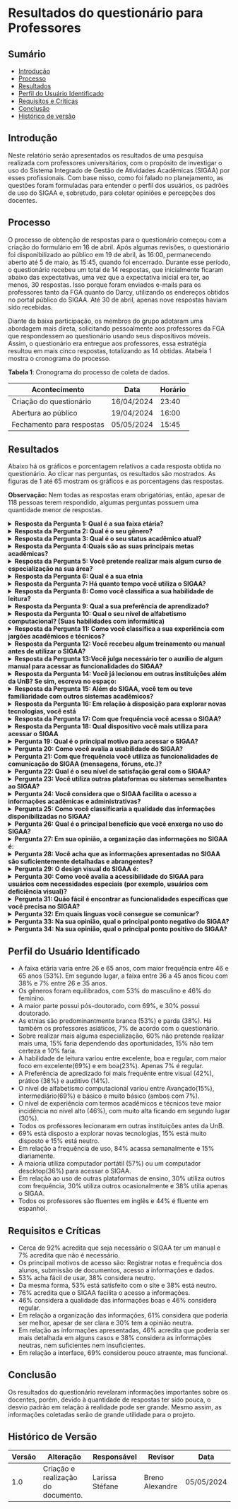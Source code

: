 # Resultados do questionário para Professores

## Sumário
* [Introdução](#Introdução)
* [Processo](#Processo)
* [Resultados](#Resultados)
* [Perfil do Usuário Identificado](#Perfil-do-Usuário-Identificado)
* [Requisitos e Críticas](#Requisitos-e-Críticas)
* [Conclusão](#Conclusão)
* [Histórico de versão](#Histórico-de-versão)

## Introdução

Neste relatório serão apresentados os resultados de uma pesquisa realizada com professores universitários, com o propósito de investigar o uso do Sistema Integrado de Gestão de Atividades Acadêmicas (SIGAA) por esses profissionais. Com base nisso, como foi falado no planejamento, as questões foram formuladas para entender o perfil dos usuários, os padrões de uso do SIGAA e, sobretudo, para coletar opiniões e percepções dos docentes.

## Processo

O processo de obtenção de respostas para o questionário começou com a criação do formulário em 16 de abril. Após algumas revisões, o questionário foi disponibilizado ao público em 19 de abril, às 16:00, permanecendo aberto até 5 de maio, às 15:45, quando foi encerrado. Durante esse período, o questionário recebeu um total de 14 respostas, que inicialmente ficaram abaixo das expectativas, uma vez que a expectativa inicial era ter, ao menos, 30 respostas. Isso porque foram enviados e-mails para os professores tanto da FGA quanto do Darcy, utilizando os endereços obtidos no portal público do SIGAA. Até 30 de abril, apenas nove respostas haviam sido recebidas.

Diante da baixa participação, os membros do grupo adotaram uma abordagem mais direta, solicitando pessoalmente aos professores da FGA que respondessem ao questionário usando seus dispositivos móveis. Assim, o questionário era entregue aos professores, essa estratégia resultou em mais cinco respostas, totalizando as 14 obtidas. Atabela 1 mostra o cronograma do processo.

**Tabela 1**: Cronograma do processo de coleta de dados.

| Acontecimento | Data | Horário |
| - | - | - |
| Criação do questionário| 16/04/2024 | 23:40 |
| Abertura ao público | 19/04/2024 | 16:00 |
| Fechamento para respostas| 05/05/2024 | 15:45 |

## Resultados 
Abaixo há os gráficos e porcentagem relativos a cada resposta obtida no questionário. Ao clicar nas perguntas, os resultados são mostrados. As figuras de 1 até 65 mostram os gráficos e as porcentagens das respostas.

**Observação:** Nem todas as respostas eram obrigatórias, então, apesar de 118 pessoas terem respondido, algumas perguntas possuem uma quantidade menor de respostas.

<details>
  <summary size="20"><b> Resposta da Pergunta 1: Qual é a sua faixa etária? </b></summary> 

<div align="center">
    Figura 1: Porcentagem da resposta.
    <br>
    <img src="https://raw.githubusercontent.com/Interacao-Humano-Computador/2024.1-SIGAA/main/docs/Midia/NovasFotos/ResultadosQuestion%C3%A1riosDocentes/SlideDocentes1.png">
    <br>
     Fonte: Larissa Stéfane
    <br>
</div>

<div align="center">
    Figura 2: Gráfico da resposta.
    <br>
    <img src="https://raw.githubusercontent.com/Interacao-Humano-Computador/2024.1-SIGAA/main/docs/Midia/NovasFotos/ResultadosQuestion%C3%A1riosDocentes/ResultadosDocentes1.png">
    <br>
     Fonte: Larissa Stéfane
    <br>
</div>

  </details>

<details>
  <summary size="20"><b> Resposta da Pergunta 2: Qual é o seu gênero? </b></summary> 
<div align="center">
    Figura 3: Porcentagem da resposta.
    <br>
    <img src="https://raw.githubusercontent.com/Interacao-Humano-Computador/2024.1-SIGAA/main/docs/Midia/NovasFotos/ResultadosQuestion%C3%A1riosDocentes/SlideDocentes2.png">
    <br>
     Fonte: Larissa Stéfane
    <br>
</div>

<div align="center">
    Figura 4: Gráfico da resposta.
    <br>
    <img src="https://raw.githubusercontent.com/Interacao-Humano-Computador/2024.1-SIGAA/main/docs/Midia/NovasFotos/ResultadosQuestion%C3%A1riosDocentes/ResultadosDocentes2.png">
    <br>
     Fonte: Larissa Stéfane
    <br>
</div>
  

  </details>

  <details>
  <summary size="20"><b> Resposta da Pergunta 3: Qual é o seu status acadêmico atual? </b></summary> 

<div align="center">
    Figura 5: Porcentagem da resposta.
    <br>
    <img src="https://raw.githubusercontent.com/Interacao-Humano-Computador/2024.1-SIGAA/main/docs/Midia/NovasFotos/ResultadosQuestion%C3%A1riosDocentes/SlideDocentes3.png">
    <br>
     Fonte: Larissa Stéfane
    <br>
</div>

<div align="center">
    Figura 6: Gráfico da resposta.
    <br>
    <img src="https://raw.githubusercontent.com/Interacao-Humano-Computador/2024.1-SIGAA/main/docs/Midia/NovasFotos/ResultadosQuestion%C3%A1riosDocentes/ResultadosDocentes3.png">
    <br>
     Fonte: Larissa Stéfane
    <br>
</div>

  
  </details>

   <details>
  <summary size="20"><b> Resposta da Pergunta 4:Quais são as suas principais metas acadêmicas? </b></summary> 

<div align="center">
    Figura 7: Porcentagem da resposta.
    <br>
    <img src="https://raw.githubusercontent.com/Interacao-Humano-Computador/2024.1-SIGAA/main/docs/Midia/NovasFotos/ResultadosQuestion%C3%A1riosDocentes/SlideDocentes4.png">
    <br>
     Fonte: Larissa Stéfane
    <br>
</div>

<div align="center">
    Figura 8: Gráfico da resposta.
    <br>
    <img src="https://raw.githubusercontent.com/Interacao-Humano-Computador/2024.1-SIGAA/main/docs/Midia/NovasFotos/ResultadosQuestion%C3%A1riosDocentes/ResultadosDocentes4.png">
    <br>
     Fonte: Larissa Stéfane
    <br>
</div>

  </details>

  <details>
  <summary size="20"><b> Resposta da Pergunta 5: Você pretende realizar mais algum curso de especialização na sua área? </b></summary> 

<div align="center">
    Figura 9: Porcentagem da resposta.
    <br>
    <img src="https://raw.githubusercontent.com/Interacao-Humano-Computador/2024.1-SIGAA/main/docs/Midia/NovasFotos/ResultadosQuestion%C3%A1riosDocentes/SlideDocentes5.png">
    <br>
     Fonte: Larissa Stéfane
    <br>
</div>

<div align="center">
    Figura 10: Gráfico da resposta.
    <br>
    <img src="https://raw.githubusercontent.com/Interacao-Humano-Computador/2024.1-SIGAA/main/docs/Midia/NovasFotos/ResultadosQuestion%C3%A1riosDocentes/ResultadosDocentes5.png">
    <br>
     Fonte: Larissa Stéfane
    <br>
</div>



  </details>

  <details>
  <summary size="20"><b> Resposta da Pergunta 6: Qual é a sua etnia </b></summary> 

<div align="center">
    Figura 11: Porcentagem da resposta.
    <br>
    <img src="https://raw.githubusercontent.com/Interacao-Humano-Computador/2024.1-SIGAA/main/docs/Midia/NovasFotos/ResultadosQuestion%C3%A1riosDocentes/SlideDocentes6.png">
    <br>
     Fonte: Larissa Stéfane
    <br>
</div>

<div align="center">
    Figura 12: Gráfico da resposta.
    <br>
    <img src="https://raw.githubusercontent.com/Interacao-Humano-Computador/2024.1-SIGAA/main/docs/Midia/NovasFotos/ResultadosQuestion%C3%A1riosDocentes/ResultadosDocentes6.png">
    <br>
     Fonte: Larissa Stéfane
    <br>
</div>

  </details>

  <details>
  <summary size="20"><b> Resposta da Pergunta 7: Há quanto tempo você utiliza o SIGAA? </b></summary> 

<div align="center">
    Figura 13: Porcentagem da resposta.
    <br>
    <img src="https://raw.githubusercontent.com/Interacao-Humano-Computador/2024.1-SIGAA/main/docs/Midia/NovasFotos/ResultadosQuestion%C3%A1riosDocentes/SlideDocentes7.png">
    <br>
     Fonte: Larissa Stéfane
    <br>
</div>

<div align="center">
    Figura 14: Gráfico da resposta.
    <br>
    <img src="https://raw.githubusercontent.com/Interacao-Humano-Computador/2024.1-SIGAA/main/docs/Midia/NovasFotos/ResultadosQuestion%C3%A1riosDocentes/ResultadosDocentes7.png">
    <br>
     Fonte: Larissa Stéfane
    <br>
</div>


  </details>

  <details>
  <summary size="20"><b> Resposta da Pergunta 8: Como você classifica a sua habilidade de leitura? </b></summary> 

<div align="center">
    Figura 15: Porcentagem da resposta.
    <br>
    <img src="https://raw.githubusercontent.com/Interacao-Humano-Computador/2024.1-SIGAA/main/docs/Midia/NovasFotos/ResultadosQuestion%C3%A1riosDocentes/SlideDocentes8.png">
    <br>
     Fonte: Larissa Stéfane
    <br>
</div>

<div align="center">
    Figura 16: Gráfico da resposta.
    <br>
    <img src="https://raw.githubusercontent.com/Interacao-Humano-Computador/2024.1-SIGAA/main/docs/Midia/NovasFotos/ResultadosQuestion%C3%A1riosDocentes/ResultadosDocentes8.png">
    <br>
     Fonte: Larissa Stéfane
    <br>
</div>

  

  </details>

  <details>
  <summary size="20"><b> Resposta da Pergunta 9: Qual a sua preferência de aprendizado? </b></summary> 


<div align="center">
    Figura 17: Porcentagem da resposta.
    <br>
    <img src="https://raw.githubusercontent.com/Interacao-Humano-Computador/2024.1-SIGAA/main/docs/Midia/NovasFotos/ResultadosQuestion%C3%A1riosDocentes/SlideDocentes9.png">
    <br>
     Fonte: Larissa Stéfane
    <br>
</div>

<div align="center">
    Figura 18: Gráfico da resposta.
    <br>
    <img src="https://raw.githubusercontent.com/Interacao-Humano-Computador/2024.1-SIGAA/main/docs/Midia/NovasFotos/ResultadosQuestion%C3%A1riosDocentes/ResultadosDocentes9.png">
    <br>
     Fonte: Larissa Stéfane
    <br>
</div>


  </details>

  <details>
  <summary size="20"><b> Resposta da Pergunta 10: Qual o seu nível de alfabetismo computacional? (Suas habilidades com informática) </b></summary> 


<div align="center">
    Figura 19: Porcentagem da resposta.
    <br>
    <img src="https://raw.githubusercontent.com/Interacao-Humano-Computador/2024.1-SIGAA/main/docs/Midia/NovasFotos/ResultadosQuestion%C3%A1riosDocentes/SlideDocentes10.png">
    <br>
     Fonte: Larissa Stéfane
    <br>
</div>

<div align="center">
    Figura 20: Gráfico da resposta.
    <br>
    <img src="https://raw.githubusercontent.com/Interacao-Humano-Computador/2024.1-SIGAA/main/docs/Midia/NovasFotos/ResultadosQuestion%C3%A1riosDocentes/ResultadosDocentes10.png">
    <br>
     Fonte: Larissa Stéfane
    <br>
</div>


  </details>


  <details>
  <summary size="20"><b> Resposta da Pergunta 11: Como você classifica a sua experiência com jargões acadêmicos e técnicos? </b></summary> 

<div align="center">
    Figura 21: Porcentagem da resposta.
    <br>
    <img src="https://raw.githubusercontent.com/Interacao-Humano-Computador/2024.1-SIGAA/main/docs/Midia/NovasFotos/ResultadosQuestion%C3%A1riosDocentes/SlideDocentes11.png">
    <br>
     Fonte: Larissa Stéfane
    <br>
</div>

<div align="center">
    Figura 22: Gráfico da resposta.
    <br>
    <img src="https://raw.githubusercontent.com/Interacao-Humano-Computador/2024.1-SIGAA/main/docs/Midia/NovasFotos/ResultadosQuestion%C3%A1riosDocentes/ResultadosDocentes11.png">
    <br>
     Fonte: Larissa Stéfane
    <br>
</div>


  </details>

  <details>
  <summary size="20"><b> Resposta da Pergunta 12: Você recebeu algum treinamento ou manual antes de utilizar o SIGAA? </b></summary> 

<div align="center">
    Figura 23: Porcentagem da resposta.
    <br>
    <img src="https://raw.githubusercontent.com/Interacao-Humano-Computador/2024.1-SIGAA/main/docs/Midia/NovasFotos/ResultadosQuestion%C3%A1riosDocentes/SlideDocentes12.png">
    <br>
     Fonte: Larissa Stéfane
    <br>
</div>

<div align="center">
    Figura 24: Gráfico da resposta.
    <br>
    <img src="https://raw.githubusercontent.com/Interacao-Humano-Computador/2024.1-SIGAA/main/docs/Midia/NovasFotos/ResultadosQuestion%C3%A1riosDocentes/ResultadosDocentes12.png">
    <br>
     Fonte: Larissa Stéfane
    <br>
</div>



  </details>

  <details>
  <summary size="20"><b> Resposta da Pergunta 13:Você julga necessário ter o auxílio de algum manual para acessar as funcionalidades do SIGAA? </b></summary> 

<div align="center">
    Figura 25: Porcentagem da resposta.
    <br>
    <img src="https://raw.githubusercontent.com/Interacao-Humano-Computador/2024.1-SIGAA/main/docs/Midia/NovasFotos/ResultadosQuestion%C3%A1riosDocentes/SlideDocentes13.png">
    <br>
     Fonte: Larissa Stéfane
    <br>
</div>

<div align="center">
    Figura 26: Gráfico da resposta.
    <br>
    <img src="https://raw.githubusercontent.com/Interacao-Humano-Computador/2024.1-SIGAA/main/docs/Midia/NovasFotos/ResultadosQuestion%C3%A1riosDocentes/ResultadosDocentes13.png">
    <br>
     Fonte: Larissa Stéfane
    <br>
</div>


  </details>

  <details>
  <summary size="20"><b> Resposta da Pergunta 14: Você já lecionou em outras instituições além da UnB? Se sim, escreva no espaço: </b></summary> 


<div align="center">
    Figura 27: Porcentagem da resposta.
    <br>
    <img src="https://raw.githubusercontent.com/Interacao-Humano-Computador/2024.1-SIGAA/main/docs/Midia/NovasFotos/ResultadosQuestion%C3%A1riosDocentes/SlideDocentes14.png">
    <br>
     Fonte: Larissa Stéfane
    <br>
</div>

<div align="center">
    Figura 28: Gráfico da resposta.
    <br>
    <img src="https://raw.githubusercontent.com/Interacao-Humano-Computador/2024.1-SIGAA/main/docs/Midia/NovasFotos/ResultadosQuestion%C3%A1riosDocentes/ResultadosDocentes14.png">
    <br>
     Fonte: Larissa Stéfane
    <br>
</div>

**As instiuições que os professores já lecionaram são**: 

- Universidade Católica de Brasília;
- UNICEUB;
- USP, Unesp
- UTFPR;
- UFS;
- UNESC;
- IESB;
- Instituto Líbano;
- UNOPAR;


  </details>

  <details>
  <summary size="20"><b> Resposta da Pergunta 15: Além do SIGAA, você tem ou teve familiaridade com outros sistemas acadêmicos? </b></summary> 

<div align="center">
    Figura 29: Porcentagem da resposta.
    <br>
    <img src="https://raw.githubusercontent.com/Interacao-Humano-Computador/2024.1-SIGAA/main/docs/Midia/NovasFotos/ResultadosQuestion%C3%A1riosDocentes/SlideDocentes15.png">
    <br>
     Fonte: Larissa Stéfane
    <br>
</div>

<div align="center">
    Figura 30: Gráfico da resposta.
    <br>
    <img src="https://raw.githubusercontent.com/Interacao-Humano-Computador/2024.1-SIGAA/main/docs/Midia/NovasFotos/ResultadosQuestion%C3%A1riosDocentes/ResultadosDocentes15.png">
    <br>
     Fonte: Larissa Stéfane
    <br>
</div>



  </details>

  <details>
  <summary size="20"><b> Resposta da Pergunta 16: Em relação à disposição para explorar novas tecnologias, você está </b></summary> 

<div align="center">
    Figura 31: Porcentagem da resposta.
    <br>
    <img src="https://raw.githubusercontent.com/Interacao-Humano-Computador/2024.1-SIGAA/main/docs/Midia/NovasFotos/ResultadosQuestion%C3%A1riosDocentes/SlideDocentes16.png">
    <br>
     Fonte: Larissa Stéfane
    <br>
</div>

<div align="center">
    Figura 32: Gráfico da resposta.
    <br>
    <img src="https://raw.githubusercontent.com/Interacao-Humano-Computador/2024.1-SIGAA/main/docs/Midia/NovasFotos/ResultadosQuestion%C3%A1riosDocentes/ResultadosDocentes16.png">
    <br>
     Fonte: Larissa Stéfane
    <br>
</div>



  </details>
 
  
  <details>
  <summary size="20"><b> Resposta da Pergunta 17: Com que frequência você acessa o SIGAA? </b></summary> 

<div align="center">
    Figura 33: Porcentagem da resposta.
    <br>
    <img src="https://raw.githubusercontent.com/Interacao-Humano-Computador/2024.1-SIGAA/main/docs/Midia/NovasFotos/ResultadosQuestion%C3%A1riosDocentes/SlideDocentes17.png">
    <br>
     Fonte: Larissa Stéfane
    <br>
</div>

<div align="center">
    Figura 34: Gráfico da resposta.
    <br>
    <img src="https://raw.githubusercontent.com/Interacao-Humano-Computador/2024.1-SIGAA/main/docs/Midia/NovasFotos/ResultadosQuestion%C3%A1riosDocentes/ResultadosDocentes17.png">
    <br>
     Fonte: Larissa Stéfane
    <br>
</div>



  </details>

  <details>
  <summary size="20"><b> Resposta da Pergunta 18: Qual dispositivo você mais utiliza para acessar o SIGAA </b></summary> 

<div align="center">
    Figura 35: Porcentagem da resposta.
    <br>
    <img src="https://raw.githubusercontent.com/Interacao-Humano-Computador/2024.1-SIGAA/main/docs/Midia/NovasFotos/ResultadosQuestion%C3%A1riosDocentes/SlideDocentes18.png">
    <br>
     Fonte: Larissa Stéfane
    <br>
</div>

<div align="center">
    Figura 36: Gráfico da resposta.
    <br>
    <img src="https://raw.githubusercontent.com/Interacao-Humano-Computador/2024.1-SIGAA/main/docs/Midia/NovasFotos/ResultadosQuestion%C3%A1riosDocentes/ResultadosDocentes18.png">
    <br>
     Fonte: Larissa Stéfane
    <br>
</div>


  </details>

  <details>
  <summary size="20"><b> Pergunta 19: Qual é o principal motivo para acessar o SIGAA? </b></summary> 

<div align="center">
    Figura 37: Porcentagem da resposta.
    <br>
    <img src="https://raw.githubusercontent.com/Interacao-Humano-Computador/2024.1-SIGAA/main/docs/Midia/NovasFotos/ResultadosQuestion%C3%A1riosDocentes/SlideDocentes19.png">
    <br>
     Fonte: Larissa Stéfane
    <br>
</div>

<div align="center">
    Figura 38: Gráfico da resposta.
    <br>
    <img src="https://raw.githubusercontent.com/Interacao-Humano-Computador/2024.1-SIGAA/main/docs/Midia/NovasFotos/ResultadosQuestion%C3%A1riosDocentes/ResultadosDocentes19.png">
    <br>
     Fonte: Larissa Stéfane
    <br>
</div>

  </details>


  <details>
  <summary size="20"><b> Pergunta 20: Como você avalia a usabilidade do SIGAA? </b></summary> 

  <div align="center">
    Figura 39: Porcentagem da resposta.
    <br>
    <img src="https://raw.githubusercontent.com/Interacao-Humano-Computador/2024.1-SIGAA/main/docs/Midia/NovasFotos/ResultadosQuestion%C3%A1riosDocentes/SlideDocentes20.png">
    <br>
     Fonte: Larissa Stéfane
    <br>
</div>

<div align="center">
    Figura 40: Gráfico da resposta.
    <br>
    <img src="https://raw.githubusercontent.com/Interacao-Humano-Computador/2024.1-SIGAA/main/docs/Midia/NovasFotos/ResultadosQuestion%C3%A1riosDocentes/ResultadosDocentes20.png">
    <br>
     Fonte: Larissa Stéfane
    <br>
</div>

  </details>

  <details>
  <summary size="20"><b> Pergunta 21: Com que frequência você utiliza as funcionalidades de comunicação do SIGAA (mensagens, fóruns, etc.)? </b></summary> 

  <div align="center">
    Figura 41: Porcentagem da resposta.
    <br>
    <img src="https://raw.githubusercontent.com/Interacao-Humano-Computador/2024.1-SIGAA/main/docs/Midia/NovasFotos/ResultadosQuestion%C3%A1riosDocentes/SlideDocentes21.png">
    <br>
     Fonte: Larissa Stéfane
    <br>
</div>

<div align="center">
    Figura 42: Gráfico da resposta.
    <br>
    <img src="https://raw.githubusercontent.com/Interacao-Humano-Computador/2024.1-SIGAA/main/docs/Midia/NovasFotos/ResultadosQuestion%C3%A1riosDocentes/ResultadosDocentes21.png">
    <br>
     Fonte: Larissa Stéfane
    <br>
</div>
</details>

  <details>
  <summary size="20"><b> Pergunta 22: Qual é o seu nível de satisfação geral com o SIGAA? </b></summary> 

 <div align="center">
    Figura 43: Porcentagem da resposta.
    <br>
    <img src="https://raw.githubusercontent.com/Interacao-Humano-Computador/2024.1-SIGAA/main/docs/Midia/NovasFotos/ResultadosQuestion%C3%A1riosDocentes/SlideDocentes23.png">
    <br>
     Fonte: Larissa Stéfane
    <br>
</div>

<div align="center">
    Figura 44: Gráfico da resposta.
    <br>
    <img src="https://raw.githubusercontent.com/Interacao-Humano-Computador/2024.1-SIGAA/main/docs/Midia/NovasFotos/ResultadosQuestion%C3%A1riosDocentes/ResultadosDocentes22.png">
    <br>
     Fonte: Larissa Stéfane
    <br>
</div>

  </details>

  <details>
  <summary size="20"><b> Pergunta 23: Você utiliza outras plataformas ou sistemas semelhantes ao SIGAA? </b></summary> 

<div align="center">
    Figura 45: Porcentagem da resposta.
    <br>
    <img src="https://raw.githubusercontent.com/Interacao-Humano-Computador/2024.1-SIGAA/main/docs/Midia/NovasFotos/ResultadosQuestion%C3%A1riosDocentes/SlideDocentes24.png">
    <br>
     Fonte: Larissa Stéfane
    <br>
</div>

<div align="center">
    Figura 46: Gráfico da resposta.
    <br>
    <img src="https://raw.githubusercontent.com/Interacao-Humano-Computador/2024.1-SIGAA/main/docs/Midia/NovasFotos/ResultadosQuestion%C3%A1riosDocentes/ResultadosDocentes23.png">
    <br>
     Fonte: Larissa Stéfane
    <br>
</div>


  </details>

  <details>
  <summary size="20"><b> Pergunta 24: Você considera que o SIGAA facilita o acesso a informações acadêmicas e administrativas? </b></summary> 

<div align="center">
    Figura 47: Porcentagem da resposta.
    <br>
    <img src="https://raw.githubusercontent.com/Interacao-Humano-Computador/2024.1-SIGAA/main/docs/Midia/NovasFotos/ResultadosQuestion%C3%A1riosDocentes/SlideDocentes25.png">
    <br>
     Fonte: Larissa Stéfane
    <br>
</div>

<div align="center">
    Figura 48: Gráfico da resposta.
    <br>
    <img src="https://raw.githubusercontent.com/Interacao-Humano-Computador/2024.1-SIGAA/main/docs/Midia/NovasFotos/ResultadosQuestion%C3%A1riosDocentes/ResultadosDocentes24.png">
    <br>
     Fonte: Larissa Stéfane
    <br>
</div>


  </details>

  <details>
  <summary size="20"><b> Pergunta 25: Como você classificaria a qualidade das informações disponibilizadas no SIGAA? </b></summary> 

<div align="center">
    Figura 49: Porcentagem da resposta.
    <br>
    <img src="https://raw.githubusercontent.com/Interacao-Humano-Computador/2024.1-SIGAA/main/docs/Midia/NovasFotos/ResultadosQuestion%C3%A1riosDocentes/SlideDocentes26.png">
    <br>
     Fonte: Larissa Stéfane
    <br>
</div>

<div align="center">
    Figura 50: Gráfico da resposta.
    <br>
    <img src="https://raw.githubusercontent.com/Interacao-Humano-Computador/2024.1-SIGAA/main/docs/Midia/NovasFotos/ResultadosQuestion%C3%A1riosDocentes/ResultadosDocentes25.png">
    <br>
     Fonte: Larissa Stéfane
    <br>
</div>


  </details>

  <details>
  <summary size="20"><b> Pergunta 26: Qual é o principal benefício que você enxerga no uso do SIGAA? </b></summary> 

<div align="center">
    Figura 51: Porcentagem da resposta.
    <br>
    <img src="https://raw.githubusercontent.com/Interacao-Humano-Computador/2024.1-SIGAA/main/docs/Midia/NovasFotos/ResultadosQuestion%C3%A1riosDocentes/SlideDocentes27.png">
    <br>
     Fonte: Larissa Stéfane
    <br>
</div>

<div align="center">
    Figura 52: Gráfico da resposta.
    <br>
    <img src="https://raw.githubusercontent.com/Interacao-Humano-Computador/2024.1-SIGAA/main/docs/Midia/NovasFotos/ResultadosQuestion%C3%A1riosDocentes/ResultadosDocentes26.png">
    <br>
     Fonte: Larissa Stéfane
    <br>
</div>


  </details>

  <details>
  <summary size="20"><b> Pergunta 27: Em sua opinião, a organização das informações no SIGAA é: </b></summary> 

<div align="center">
    Figura 53: Porcentagem da resposta.
    <br>
    <img src="https://raw.githubusercontent.com/Interacao-Humano-Computador/2024.1-SIGAA/main/docs/Midia/NovasFotos/ResultadosQuestion%C3%A1riosDocentes/SlideDocentes28.png">
    <br>
     Fonte: Larissa Stéfane
    <br>
</div>

<div align="center">
    Figura 54: Gráfico da resposta.
    <br>
    <img src="https://raw.githubusercontent.com/Interacao-Humano-Computador/2024.1-SIGAA/main/docs/Midia/NovasFotos/ResultadosQuestion%C3%A1riosDocentes/ResultadosDocentes27.png">
    <br>
     Fonte: Larissa Stéfane
    <br>
</div>



  </details>

  
  <details>
  <summary size="20"><b> Pergunta 28: Você acha que as informações apresentadas no SIGAA são suficientemente detalhadas e abrangentes? </b></summary> 

<div align="center">
    Figura 55: Porcentagem da resposta.
    <br>
    <img src="https://raw.githubusercontent.com/Interacao-Humano-Computador/2024.1-SIGAA/main/docs/Midia/NovasFotos/ResultadosQuestion%C3%A1riosDocentes/SlideDocentes29.png">
    <br>
     Fonte: Larissa Stéfane
    <br>
</div>

<div align="center">
    Figura 56: Gráfico da resposta.
    <br>
    <img src="https://raw.githubusercontent.com/Interacao-Humano-Computador/2024.1-SIGAA/main/docs/Midia/NovasFotos/ResultadosQuestion%C3%A1riosDocentes/ResultadosDocentes28.png">
    <br>
     Fonte: Larissa Stéfane
    <br>
</div>



  </details>

  
  <details>
  <summary size="20"><b> Pergunta 29: O design visual do SIGAA é: </b></summary> 

<div align="center">
    Figura 57: Porcentagem da resposta.
    <br>
    <img src="https://raw.githubusercontent.com/Interacao-Humano-Computador/2024.1-SIGAA/main/docs/Midia/NovasFotos/ResultadosQuestion%C3%A1riosDocentes/SlideDocentes30.png">
    <br>
     Fonte: Larissa Stéfane
    <br>
</div>

<div align="center">
    Figura 58: Gráfico da resposta.
    <br>
    <img src="https://raw.githubusercontent.com/Interacao-Humano-Computador/2024.1-SIGAA/main/docs/Midia/NovasFotos/ResultadosQuestion%C3%A1riosDocentes/ResultadosDocentes29.png">
    <br>
     Fonte: Larissa Stéfane
    <br>
</div>


  </details>

  
  <details>
  <summary size="20"><b> Pergunta 30: Como você avalia a acessibilidade do SIGAA para usuários com necessidades especiais (por exemplo, usuários com deficiência visual)? </b></summary> 
    
<div align="center">
    Figura 59: Porcentagem da resposta.
    <br>
    <img src="https://raw.githubusercontent.com/Interacao-Humano-Computador/2024.1-SIGAA/main/docs/Midia/NovasFotos/ResultadosQuestion%C3%A1riosDocentes/SlideDocentes31.png">
    <br>
     Fonte: Larissa Stéfane
    <br>
</div>

<div align="center">
    Figura 60: Gráfico da resposta.
    <br>
    <img src="https://raw.githubusercontent.com/Interacao-Humano-Computador/2024.1-SIGAA/main/docs/Midia/NovasFotos/ResultadosQuestion%C3%A1riosDocentes/ResultadosDocentes30.png">
    <br>
     Fonte: Larissa Stéfane
    <br>
</div>


</details>

  <details>
  <summary size="20"><b> Pergunta 31: Quão fácil é encontrar as funcionalidades específicas que você precisa no SIGAA? </b></summary> 


<div align="center">
    Figura 61: Gráfico da resposta.
    <br>
    <img src="https://raw.githubusercontent.com/Interacao-Humano-Computador/2024.1-SIGAA/main/docs/Midia/NovasFotos/ResultadosQuestion%C3%A1riosDocentes/SlideDocentes32.png">
    <br>
     Fonte: Larissa Stéfane
    <br>
</div>

<div align="center">
    Figura 62: Gráfico da resposta.
    <br>
    <img src="https://raw.githubusercontent.com/Interacao-Humano-Computador/2024.1-SIGAA/main/docs/Midia/NovasFotos/ResultadosQuestion%C3%A1riosDocentes/ResultadosDocentes31.png">
    <br>
     Fonte: Larissa Stéfane
    <br>
</div>


</details>

  <details>
  <summary size="20"><b> Pergunta 32: Em quais linguas você consegue se comunicar? </b></summary> 

**Observação:** Como as respostas não eram obrigatórias, têm se a opção do "português" com o intúito de saber quantos responderam essa pergunta, por exemplo 13 responderam essa pergunta, desses, 13 falam ingês fluentemente. 

<div align="center">
    Figura 63: Gráfico da resposta.
    <br>
    <img src="https://raw.githubusercontent.com/Interacao-Humano-Computador/2024.1-SIGAA/main/docs/Midia/NovasFotos/ResultadosQuestion%C3%A1riosDocentes/ResultadosDocentes32.png">
    <br>
     Fonte: Larissa Stéfane
    <br>
</div>


</details>

  <details>
  <summary size="20"><b> Pergunta 33: Na sua opinião, qual o principal ponto negativo do SIGAA? </b></summary> 


<div align="center">
    Figura 64: Gráfico da resposta.
    <br>
    <img src="https://raw.githubusercontent.com/Interacao-Humano-Computador/2024.1-SIGAA/main/docs/Midia/NovasFotos/ResultadosQuestion%C3%A1riosDocentes/SlideDocentes33.png">
    <br>
     Fonte: Larissa Stéfane
    <br>
</div>

</details>

  <details>
  <summary size="20"><b> Pergunta 34: Na sua opinião, qual o principal ponto positivo do SIGAA? </b></summary> 


<div align="center">
    Figura 65: Gráfico da resposta.
    <br>
    <img src="https://raw.githubusercontent.com/Interacao-Humano-Computador/2024.1-SIGAA/main/docs/Midia/NovasFotos/ResultadosQuestion%C3%A1riosDocentes/SlideDocentes34.png">
    <br>
     Fonte: Larissa Stéfane
    <br>
</div>

</details>

## Perfil do Usuário Identificado

- A faixa etária varia entre 26 e 65 anos, com maior frequência entre 46 e 65 anos (53%). Em segundo lugar, a faixa entre 36 a 45 anos ficou com 38% e 7% entre 26 e 35 anos.  
- Os gêneros foram equilibrados, com 53% do masculino e 46% do feminino.
- A maior parte possui pós-doutorado, com 69%, e 30% possui doutorado.
- As etnias são predominantmente branca (53%) e parda (38%). Há também os professores asiáticos, 7% de acordo com o questionário.
- Sobre realizar mais alguma especialização, 60% não pretende realizar mais uma, 15% faria dependendo das oportunidades, 15% não tem certeza e 10% faria.
- A habilidade de leitura variou entre excelente, boa e regular, com maior foco em excelente(69%) e em boa(23%).  Apenas 7% é regular.
- A Preferência de apredizado foi mais frequênte entre visual (42%), prático (38%) e auditivo (14%).
- O nível de alfabetismo computacional variou entre Avançado(15%), intermediário(69%) e básico e muito básico (ambos com 7%).
- O nível de experiência com termos acadêmicos e técnicos teve maior incidência no nível alto (46%), com muito alta ficando em segundo lugar (30%).
- Todos os professores lecionaram em outras instituições antes da UnB.
- 69% está disposto a explorar novas tecnologias, 15% está muito disposto e 15% está neutro.
- Em relação a frequência de uso, 84% acassa semanalmente e 15% diariamente.
-  A maioria utiliza computador portátil (57%) ou um computador descktop(36%) para acessar o SIGAA.
-  Em relação ao uso de outras plataformas de ensino, 30% utiliza outros com frequência, 30% utiliza outros ocasionalmente e 38% utilia apenas o SIGAA.
-  Todos os professores são fluentes em inglês e 44% é fluente em espanhol.

## Requisitos e Críticas

- Cerca de 92% acredita que seja necessário o SIGAA ter um manual e 7% acredita que não é necessário.
- Os principail motivos de acesso são: Registrar notas e frequência dos alunos, submissão de documentos, acesso a informações e dados.
- 53% acha fácil de usar, 38% considera neutro.
- Da mesma forma, 53% está satisfeito com o site e 38% está neutro.
- 76% acredita que o SIGAA facilita o acesso a informações.
- 46% considera a qualidade das informações boas e 46% considera regular.
- Em relação a organização das informações, 61% considera que poderia ser melhor, apesar de ser clara e 30% tem a opinião neutra.
- Em relação as informações apresentadas, 46% acredita que poderia ser mais detalhada em alguns casos e 38% considera as informações neutras, nem suficientes nem insuficientes.
- Em relação a interface, 69% considerou pouco atraente, mas funcional.

## Conclusão

Os resultados do questionário revelaram informações importantes sobre os docentes, porém, devido à quantidade de respostas ter sido pouca, o desvio padrão em relação à realidade pode ser grande. Mesmo assim, as informações coletadas serão de grande utilidade para o projeto.  

## Histórico de Versão
| Versão | Alteração | Responsável | Revisor | Data |
| - | - | - | - | - |
| 1.0 | Criação e realização do documento. | Larissa Stéfane | Breno Alexandre | 05/05/2024 |
